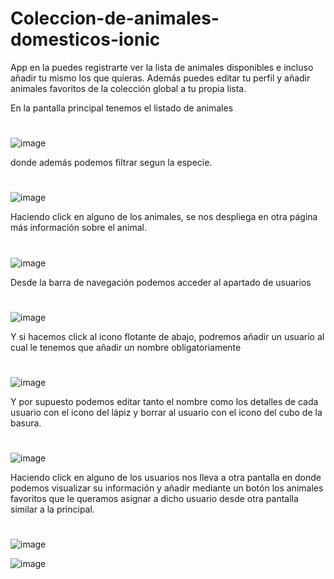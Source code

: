 # Coleccion-de-animales-domesticos-ionic

App en la puedes registrarte ver la lista de animales disponibles e incluso añadir tu mismo los que quieras.
Además puedes editar tu perfil y añadir animales favoritos de la colección global a tu propia lista.



En la pantalla principal tenemos el listado de animales
#
![image](https://user-images.githubusercontent.com/72435753/156997476-1fcc3989-d864-4c59-9d26-5e226ed506fa.png)


donde además podemos filtrar segun la especie.
#
![image](https://user-images.githubusercontent.com/72435753/145869255-97f9226f-8a2c-4a4e-9660-98527034e2c7.png)


Haciendo click en alguno de los animales, se nos despliega en otra página más información sobre el animal.
#
![image](https://user-images.githubusercontent.com/72435753/145869775-e8647e8a-a28d-42cb-a6d7-f01d06013f8d.png)


Desde la barra de navegación podemos acceder al apartado de usuarios
#
![image](https://user-images.githubusercontent.com/72435753/145870031-f3048f0d-fefc-4d38-b511-65571781a6d7.png)

Y si hacemos click al icono flotante de abajo, podremos añadir un usuario al cual le tenemos que añadir un nombre obligatoriamente
#
![image](https://user-images.githubusercontent.com/72435753/145870403-118dc39d-53f0-4f23-ad0a-470c23874363.png)


Y por supuesto podemos editar tanto el nombre como los detalles de cada usuario con el icono del lápiz
y borrar al usuario con el icono del cubo de la basura.
#
![image](https://user-images.githubusercontent.com/72435753/145871459-e38b0541-5eac-4797-86e8-97c71e1b72c5.png)


Haciendo click en alguno de los usuarios nos lleva a otra pantalla en donde podemos visualizar su información
y añadir mediante un botón los animales favoritos que le queramos asignar a dicho usuario desde otra pantalla similar a la principal.
#
![image](https://user-images.githubusercontent.com/72435753/145871650-5f1de8d9-82d5-410e-a93d-50747d77f129.png)

![image](https://user-images.githubusercontent.com/72435753/145871841-3cab99e3-152d-4302-a42a-e6e06b8c213a.png)
